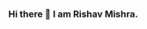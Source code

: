 ### Hi there 👋  I am Rishav Mishra.
<!--
**RishavMishraRM/RishavMishraRM** is a ✨ _special_ ✨ repository because its `README.md` (this file) appears on your GitHub profile.


-  3rd Year B.tech student in Computer Science and Engineering at SRM University.
-  Incoming Research Intern'21 at NIT Patna.
-  I’m currently working on Machine Learning, Statistics, Deep Learning, NLP, Computer Vision, Big Data and etc.


Here are some ideas to get you started:

- 🔭 I’m currently working on ...
- 🌱 I’m currently learning ...

- 📫 Reach me at: ...
<a href="https://www.linkedin.com/in/rishavkumarmishra/">
  <img align="left" alt="Rishav's Linkdein" width="22px" src="https://cdn.jsdelivr.net/npm/simple-icons@v3/icons/linkedin.svg" />
</a>
<a href="https://github.com/RishavMishraRM">
  <img align="left" alt="Rishav's Github" width="22px" src="https://cdn.jsdelivr.net/npm/simple-icons@v3/icons/github.svg" />

<a href="https://www.instagram.com/the_rishav_mishra/?hl=en">
  <img align="left" alt="Rishav's Instagram" width="22px" src="https://cdn.jsdelivr.net/npm/simple-icons@v3/icons/instagram.svg" />
</a>
<a href="https://www.facebook.com/the_rishav_mishra/">
  <img align="left" alt="Rishav's Facebook" width="22px" src="https://cdn.jsdelivr.net/npm/simple-icons@v3/icons/facebook.svg" />

### Visitor Count:
![Visitor Count](https://profile-counter.glitch.me/RishavMishraRM/count.svg)


[![My GitHub Stats](https://github-readme-stats.vercel.app/api/?username=RishavMishraRM&count_private=true&theme=tokyonight&showicons=true)]()
[![My GitHub Language Stats](https://github-readme-stats.vercel.app/api/top-langs/?username=RishavMishraRM&langs_count=5&theme=tokyonight)]()
